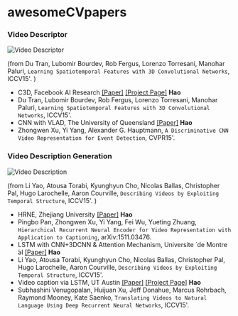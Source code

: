 # awesomeCVpapers

### Video Descriptor
![Video Descriptor](https://farm1.staticflickr.com/635/23072596460_fe71dd4235.jpg)

(from Du Tran, Lubomir Bourdev, Rob Fergus, Lorenzo Torresani, Manohar Paluri, `Learning Spatiotemporal Features with 3D Convolutional Networks`, 	ICCV15'. )
 * C3D, Facebook AI Research [[Paper]](http://arxiv.org/pdf/1412.0767v4.pdf) [[Project Page]](http://vlg.cs.dartmouth.edu/c3d/) __Hao__
  * Du Tran, Lubomir Bourdev, Rob Fergus, Lorenzo Torresani, Manohar Paluri, `Learning Spatiotemporal Features with 3D Convolutional Networks`, 	ICCV15'.
 * CNN with VLAD, The University of Queensland [[Paper]](http://arxiv.org/pdf/1411.4006v1.pdf) __Hao__
  * Zhongwen Xu, Yi Yang, Alexander G. Hauptmann, `A Discriminative CNN Video Representation for Event Detection`, 	CVPR15'.

### Video Description Generation
![Video Description](https://farm1.staticflickr.com/704/23192389896_db00b3d27d_n.jpg)

(from Li Yao, Atousa Torabi, Kyunghyun Cho, Nicolas Ballas, Christopher Pal, Hugo Larochelle, Aaron Courville, `Describing Videos by Exploiting Temporal Structure`, 	ICCV15'. )
 * HRNE, Zhejiang University [[Paper]](http://arxiv.org/pdf/1511.03476v1.pdf) __Hao__
  * Pingbo Pan, Zhongwen Xu, Yi Yang, Fei Wu, Yueting Zhuang, `Hierarchical Recurrent Neural Encoder for Video Representation with Application to Captioning`, arXiv:1511.03476. 
 * LSTM with CNN+3DCNN & Attention Mechanism, Universite ́ de Montre ́al [[Paper]](http://arxiv.org/pdf/1502.08029v5.pdf) __Hao__
  * Li Yao, Atousa Torabi, Kyunghyun Cho, Nicolas Ballas, Christopher Pal, Hugo Larochelle, Aaron Courville, `Describing Videos by Exploiting Temporal Structure`, 	ICCV15'. 
 * Video caption via LSTM, UT Austin [[Paper]](http://arxiv.org/pdf/1412.4729v3.pdf) [[Project Page]](https://www.cs.utexas.edu/~vsub/naacl15_project.html) __Hao__
  * Subhashini Venugopalan, Huijuan Xu, Jeff Donahue, Marcus Rohrbach, Raymond Mooney, Kate Saenko, `Translating Videos to Natural Language Using Deep Recurrent Neural Networks`, 	ICCV15'. 
